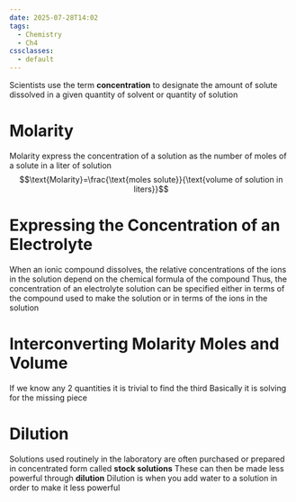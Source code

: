 ```yaml
---
date: 2025-07-28T14:02
tags:
  - Chemistry
  - Ch4
cssclasses:
  - default
---
```

Scientists use the term **concentration** to designate the amount of solute dissolved in a given quantity of solvent or quantity of solution

# Molarity
Molarity express the concentration of a solution as the number of moles of a solute in a liter of solution$$\text{Molarity}=\frac{\text{moles solute}}{\text{volume of solution in liters}}$$

# Expressing the Concentration of an Electrolyte
When an ionic compound dissolves, the relative concentrations of the ions in the solution depend on the chemical formula of the compound
Thus, the concentration of an electrolyte solution can be specified either in terms of the compound used to make the solution or in terms of the ions in the solution

# Interconverting Molarity Moles and Volume
If we know any 2 quantities it is trivial to find the third
Basically it is solving for the missing piece

# Dilution
Solutions used routinely in the laboratory are often purchased or prepared in concentrated form called **stock solutions**
These can then be made less powerful through **dilution**
Dilution is when you add water to a solution in order to make it less powerful
